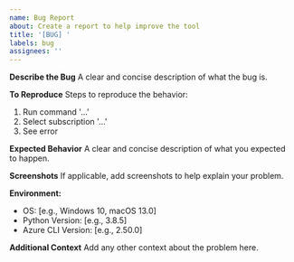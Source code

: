 ```yaml
---
name: Bug Report
about: Create a report to help improve the tool
title: '[BUG] '
labels: bug
assignees: ''
---
```


**Describe the Bug**
A clear and concise description of what the bug is.

**To Reproduce**
Steps to reproduce the behavior:
1. Run command '...'
2. Select subscription '...'
3. See error

**Expected Behavior**
A clear and concise description of what you expected to happen.

**Screenshots**
If applicable, add screenshots to help explain your problem.

**Environment:**
 - OS: [e.g., Windows 10, macOS 13.0]
 - Python Version: [e.g., 3.8.5]
 - Azure CLI Version: [e.g., 2.50.0]

**Additional Context**
Add any other context about the problem here.
